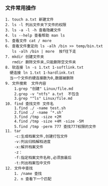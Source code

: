 ### 文件常用操作
	1. touch a.txt 新建文件
	2. ls -l 列出文件夹下文件的权限
	3. ls -a -l -h 查看隐藏文件
	4. ls --help 查看帮助 man ls
	5. 查看文件 cat / more
	6. 查看文件重定向 ls -alh /bin >> temp/bin.txt
	   ls -alh /bin | more  按f往下走
	7. mkdir 创建文件夹
	   rmdir 删除文件夹,只能删除空文件夹
	8. 软连接 ln -s 1.txt 1-softlink.txt
	  硬连接 ln 1.txt 1-hardlink.txt
	  当一个文件的硬连接数为0,数据被删除
	9. 文件搜索  文件内容
		1.grep "创建" Linux/file.md
		2.grep -v "ntfs" a.txt  不包含
		3.grep "^ls" Linux/file.md
	10. find 查找文件 文件名
		1.find ./ -name test.sh
		2.find ./ -name ’*.sh‘
		3.find /tmp -size +2M
		4.find /tmp -size +4M -size -5M
		5.find /tmp -perm 777 查找777权限的文件
	11. tar
		-c:生成档案文件,创建打包文件
		-v:列出归档解档进度
		-x:解开档案文件
		-z：
		-f:指定档案文件名称,必须放最后
		-t:列出档案包中文件
	12. 文件中查找
		1. /name 查找
		2. n 查看下一个匹配
### 

